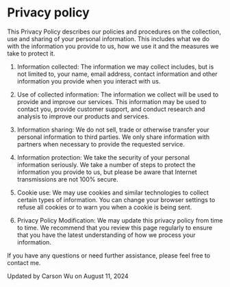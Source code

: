 # Privacy policy

This Privacy Policy describes our policies and procedures on the collection, use and sharing of your personal information. This includes what we do with the information you provide to us, how we use it and the measures we take to protect it.

1. Information collected:
 The information we may collect includes, but is not limited to, your name, email address, contact information and other information you provide when you interact with us.

2. Use of collected information:
 The information we collect will be used to provide and improve our services. This information may be used to contact you, provide customer support, and conduct research and analysis to improve our products and services.

3. Information sharing:
 We do not sell, trade or otherwise transfer your personal information to third parties. We only share information with partners when necessary to provide the requested service.

4. Information protection:
 We take the security of your personal information seriously. We take a number of steps to protect the information you provide to us, but please be aware that Internet transmissions are not 100% secure.

5. Cookie use:
 We may use cookies and similar technologies to collect certain types of information. You can change your browser settings to refuse all cookies or to warn you when a cookie is being sent.

6. Privacy Policy Modification:
 We may update this privacy policy from time to time. We recommend that you review this page regularly to ensure that you have the latest understanding of how we process your information.

If you have any questions or need further assistance, please feel free to contact me.

Updated by Carson Wu on August 11, 2024
